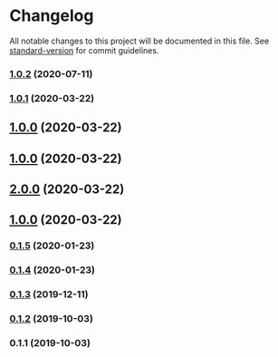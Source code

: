 # Changelog

All notable changes to this project will be documented in this file. See [standard-version](https://github.com/conventional-changelog/standard-version) for commit guidelines.

### [1.0.2](https://github.com/GX-mobgeek/extensor/compare/v1.0.1...v1.0.2) (2020-07-11)

### [1.0.1](https://github.com/GX-mobgeek/extensor/compare/v1.0.0...v1.0.1) (2020-03-22)

## [1.0.0](https://github.com/GX-mobgeek/extensor/compare/v0.1.5...v1.0.0) (2020-03-22)

## [1.0.0](https://github.com/GX-mobgeek/extensor/compare/v2.0.0...v1.0.0) (2020-03-22)

## [2.0.0](https://github.com/GX-mobgeek/extensor/compare/v1.0.0...v2.0.0) (2020-03-22)

## [1.0.0](https://github.com/GX-mobgeek/extensor/compare/v0.1.5...v1.0.0) (2020-03-22)

### [0.1.5](https://github.com/GX-mobgeek/extensor/compare/v0.1.4...v0.1.5) (2020-01-23)

### [0.1.4](https://github.com/GX-mobgeek/extensor/compare/v0.1.3...v0.1.4) (2020-01-23)

### [0.1.3](https://github.com/GX-mobgeek/extensor/compare/v0.1.2...v0.1.3) (2019-12-11)

### [0.1.2](https://github.com/GX-mobgeek/extensor/compare/v0.1.1...v0.1.2) (2019-10-03)

### 0.1.1 (2019-10-03)
